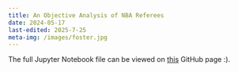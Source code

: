 ```yaml
---
title: An Objective Analysis of NBA Referees
date: 2024-05-17
last-edited: 2025-7-25
meta-img: /images/foster.jpg
---
```


The full Jupyter Notebook file can be viewed on [this](https://dhan4043.github.io/nba-officiating/) GitHub page :).

